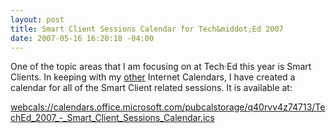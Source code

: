 ```yaml
---
layout: post
title: Smart Client Sessions Calendar for Tech&middot;Ed 2007
date: 2007-05-16 16:20:18 -04:00
---
```


One of the topic areas that I am focusing on at Tech·Ed this year is Smart Clients. In keeping with my [other](http://geekswithblogs.net/sdorman/archive/2007/05/15/Added-Management-and-Operations-Track-Calendar.aspx) Internet Calendars, I have created a calendar for all of the Smart Client related sessions. It is available at:

[webcals://calendars.office.microsoft.com/pubcalstorage/q40rvv4z74713/TechEd_2007_-_Smart_Client_Sessions_Calendar.ics](webcals://calendars.office.microsoft.com/pubcalstorage/q40rvv4z74713/TechEd_2007_-_Smart_Client_Sessions_Calendar.ics "webcals://calendars.office.microsoft.com/pubcalstorage/q40rvv4z74713/TechEd_2007_-_Smart_Client_Sessions_Calendar.ics")
